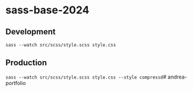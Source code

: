 # sass-base-2024

## Development
`sass --watch src/scss/style.scss style.css`

## Production
`sass --watch src/scss/style.scss style.css --style compressd`# andrea-portfolio
